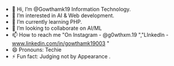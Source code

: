 - 👋 Hi, I’m @Gowthamk19 Information Technology.
- 👀 I’m interested in AI & Web development.
- 🌱 I’m currently learning PHP.
- 💞️ I’m looking to collaborate on AI/ML 
- 📫 How to reach me "On Instagram - @g0wthxm.19 ","LInkedIn - www.linkedin.com/in/gowthamk19003 "
- 😄 Pronouns: Techie
- ⚡ Fun fact: Judging not by Appearance . 
